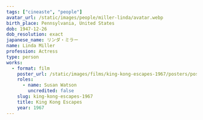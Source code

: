 ```yaml
---
tags: ["cineaste", "people"]
avatar_url: /static/images/people/miller-linda/avatar.webp
birth_place: Pennsylvania, United States
dob: 1947-12-26
dob_resolution: exact
japanese_name: リンダ・ミラー
name: Linda Miller
profession: Actress
type: person
works:
  - format: film
    poster_url: /static/images/films/king-kong-escapes-1967/posters/poster.webp
    roles:
      - name: Susan Watson
        uncredited: false
    slug: king-kong-escapes-1967
    title: King Kong Escapes
    year: 1967
---
```


